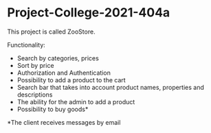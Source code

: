 # Project-College-2021-404a
This project is called ZooStore.

Functionality:

* Search by categories, prices
* Sort by price
* Authorization and Authentication
* Possibility to add a product to the cart
* Search bar that takes into account product names, properties and descriptions
* The ability for the admin to add a product
* Possibility to buy goods*

*The client receives messages by email
